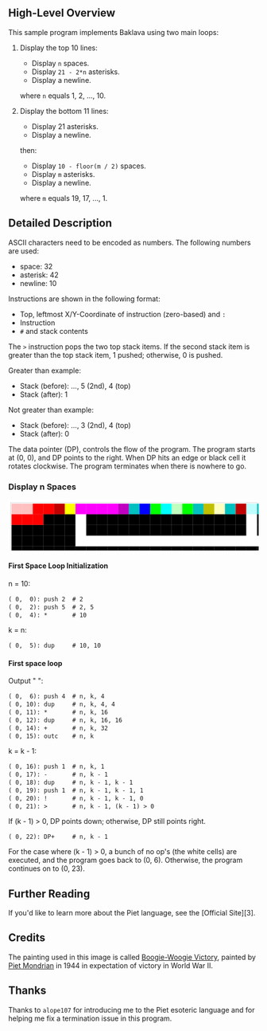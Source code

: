 ## High-Level Overview

This sample program implements Baklava using two main loops:

1.  Display the top 10 lines:

    - Display `n` spaces.
    - Display `21 - 2*n` asterisks.
    - Display a newline.

    where `n` equals 1, 2, ..., 10.

2.  Display the bottom 11 lines:

    - Display 21 asterisks.
    - Display a newline.

    then:

    - Display `10 - floor(m / 2)` spaces.
    - Display `m` asterisks.
    - Display a newline.

    where `m` equals 19, 17, ..., 1.

## Detailed Description

ASCII characters need to be encoded as numbers. The following numbers are
used:

- space: 32
- asterisk: 42
- newline: 10

Instructions are shown in the following format:

- Top, leftmost X/Y-Coordinate of instruction (zero-based) and `:`
- Instruction
- `#` and stack contents

The `>` instruction pops the two top stack items. If the second stack item is
greater than the top stack item, 1 pushed; otherwise, 0 is pushed.

Greater than example:

- Stack (before): ..., 5 (2nd), 4 (top)
- Stack (after): 1

Not greater than example:

- Stack (before): ..., 3 (2nd), 4 (top)
- Stack (after): 0

The data pointer (DP), controls the flow of the program. The program starts
at (0, 0), and DP points to the right. When DP hits an edge or black cell
it rotates clockwise. The program terminates when there is nowhere to go.

### Display n Spaces

![Space Loop 1](/docs/assets/images/projects/baklava/piet/space-loop1.png)

#### First Space Loop Initialization

n = 10:

```
( 0,  0): push 2  # 2
( 0,  2): push 5  # 2, 5
( 0,  4): *       # 10
```

k = n:

```
( 0,  5): dup     # 10, 10
```

#### First space loop

Output " ":

```
( 0,  6): push 4  # n, k, 4
( 0, 10): dup     # n, k, 4, 4
( 0, 11): *       # n, k, 16
( 0, 12): dup     # n, k, 16, 16
( 0, 14): +       # n, k, 32
( 0, 15): outc    # n, k
```

k = k - 1:

```
( 0, 16): push 1  # n, k, 1
( 0, 17): -       # n, k - 1
( 0, 18): dup     # n, k - 1, k - 1
( 0, 19): push 1  # n, k - 1, k - 1, 1
( 0, 20): !       # n, k - 1, k - 1, 0
( 0, 21): >       # n, k - 1, (k - 1) > 0
```

If (k - 1) > 0, DP points down; otherwise, DP still points right.

```
( 0, 22): DP+     # n, k - 1
```

For the case where (k - 1) > 0, a bunch of no op's (the white cells) are
executed, and the program goes back to (0, 6). Otherwise, the program
continues on to (0, 23).

## Further Reading

If you'd like to learn more about the Piet language, see the [Official Site][3].

## Credits

The painting used in this image is called [Boogie-Woogie Victory][1],
painted by [Piet Mondrian][2] in 1944 in expectation of victory in World War
II.

## Thanks

Thanks to `alope107` for introducing me to the Piet esoteric language and
for helping me fix a termination issue in this program.

[1]: https://www.piet-mondrian.org/victory-boogie-woogie.jsp
[2]: https://en.wikipedia.org/wiki/Piet_Mondrian
